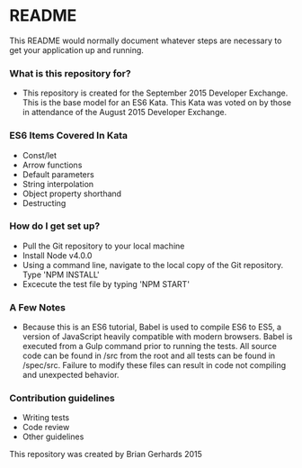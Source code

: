 # README #

This README would normally document whatever steps are necessary to get your application up and running.

### What is this repository for? ###

* This repository is created for the September 2015 Developer Exchange. This is the base model for an ES6 Kata. This Kata was voted on by those in attendance of the August 2015 Developer Exchange.

### ES6 Items Covered In Kata ###

* Const/let
* Arrow functions
* Default parameters
* String interpolation
* Object property shorthand
* Destructing

### How do I get set up? ###

* Pull the Git repository to your local machine
* Install Node v4.0.0
* Using a command line, navigate to the local copy of the Git repository. Type 'NPM INSTALL'
* Excecute the test file by typing 'NPM START'

### A Few Notes ###
* Because this is an ES6 tutorial, Babel is used to compile ES6 to ES5, a version of JavaScript heavily compatible with modern browsers. Babel is executed from a Gulp command prior to running the tests. All source code can be found in /src from the root and all tests can be found in /spec/src. Failure to modify these files can result in code not compiling and unexpected behavior.

### Contribution guidelines ###

* Writing tests
* Code review
* Other guidelines

This repository was created by Brian Gerhards 2015